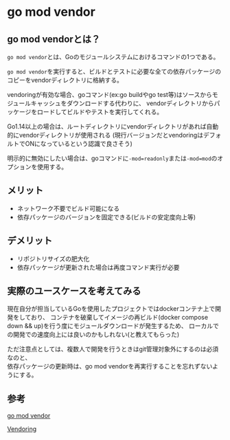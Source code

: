 # go mod vendor

## go mod vendorとは？

`go mod vendor`とは、Goのモジュールシステムにおけるコマンドの1つである。　　　

`go mod vendor`を実行すると、ビルドとテストに必要な全ての依存パッケージのコピーをvendorディレクトリに格納する。

vendoringが有効な場合、goコマンド(ex:go buildやgo test等)はソースからモジュールキャッシュをダウンロードする代わりに、
vendorディレクトリからパッケージをロードしてビルドやテストを実行してくれる。

Go1.14以上の場合は、ルートディレクトリにvendorディレクトリがあれば自動的にvendorディレクトリが使用される
(現行バージョンだとvendoringはデフォルトでONになっているという認識で良さそう)

明示的に無効にしたい場合は、goコマンドに`-mod=readonly`または`-mod=mod`のオプションを使用する。

## メリット

- ネットワーク不要でビルド可能になる
- 依存パッケージのバージョンを固定できる(ビルドの安定度向上等)

## デメリット

- リポジトリサイズの肥大化
- 依存パッケージが更新された場合は再度コマンド実行が必要

## 実際のユースケースを考えてみる

現在自分が担当しているGoを使用したプロジェクトではdockerコンテナ上で開発をしており、
コンテナを破棄してイメージの再ビルド(docker compose down && up)を行う度にモジュールダウンロードが発生するため、
ローカルでの開発での速度向上には良いのかもしれない(と教えてもらった)

ただ注意点としては、複数人で開発を行うときはgit管理対象外にするのは必須なのと、<br>
依存パッケージの更新時は、go mod vendorを再実行することを忘れずないようにする。

## 参考

[go mod vendor](https://go.dev/ref/mod#go-mod-vendor)

[Vendoring](https://go.dev/ref/mod#vendoring)
